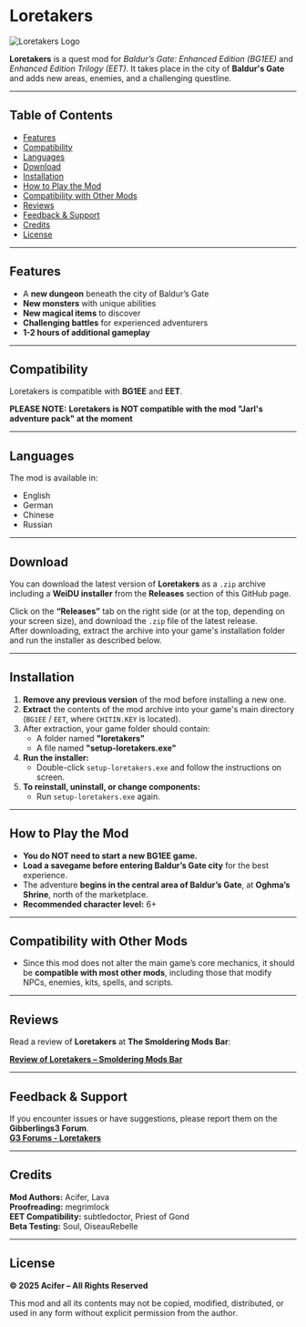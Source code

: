 # Loretakers

![Loretakers Logo](https://github.com/AciferBG/Loretakers/blob/main/pics/Loretakers%20logo%20small.png)

**Loretakers** is a quest mod for *Baldur’s Gate: Enhanced Edition (BG1EE)* and *Enhanced Edition Trilogy (EET)*. It takes place in the city of **Baldur's Gate** and adds new areas, enemies, and a challenging questline.

---

## Table of Contents

- [Features](#features)
- [Compatibility](#compatibility)
- [Languages](#languages)
- [Download](#download)
- [Installation](#installation)
- [How to Play the Mod](#how-to-play-the-mod)
- [Compatibility with Other Mods](#compatibility-with-other-mods)
- [Reviews](#reviews)
- [Feedback & Support](#feedback--support)
- [Credits](#credits)
- [License](#license)

---

## Features
- A **new dungeon** beneath the city of Baldur’s Gate  
- **New monsters** with unique abilities  
- **New magical items** to discover  
- **Challenging battles** for experienced adventurers  
- **1-2 hours of additional gameplay**  

---

## Compatibility  
Loretakers is compatible with **BG1EE** and **EET**.

**PLEASE NOTE:**
**Loretakers is NOT compatible with the mod "Jarl's adventure pack" at the moment**

---

## Languages  
The mod is available in: 
- English
- German
- Chinese
- Russian

---

## Download

You can download the latest version of **Loretakers** as a `.zip` archive including a **WeiDU installer** from the **Releases** section of this GitHub page.

Click on the **“Releases”** tab on the right side (or at the top, depending on your screen size), and download the `.zip` file of the latest release.  
After downloading, extract the archive into your game's installation folder and run the installer as described below.

---

## Installation  
1. **Remove any previous version** of the mod before installing a new one.  
2. **Extract** the contents of the mod archive into your game's main directory (`BG1EE` / `EET`, where `CHITIN.KEY` is located).  
3. After extraction, your game folder should contain:  
   - A folder named **"loretakers"**  
   - A file named **"setup-loretakers.exe"**  
4. **Run the installer:**  
   - Double-click `setup-loretakers.exe` and follow the instructions on screen.  
5. **To reinstall, uninstall, or change components:**  
   - Run `setup-loretakers.exe` again.  

---

## How to Play the Mod  
- **You do NOT need to start a new BG1EE game.**  
- **Load a savegame before entering Baldur’s Gate city** for the best experience.  
- The adventure **begins in the central area of Baldur’s Gate**, at **Oghma’s Shrine**, north of the marketplace.  
- **Recommended character level:** 6+  

---

## Compatibility with Other Mods  
- Since this mod does not alter the main game’s core mechanics, it should be **compatible with most other mods**, including those that modify NPCs, enemies, kits, spells, and scripts.  

---

## Reviews
 
Read a review of **Loretakers** at **The Smoldering Mods Bar**:

[**Review of Loretakers – Smoldering Mods Bar**](https://smolderingmodsbar.com/loretakers-bgee/)

---

## Feedback & Support  
If you encounter issues or have suggestions, please report them on the **Gibberlings3 Forum**.  
[**G3 Forums - Loretakers**](https://www.gibberlings3.net/forums/topic/38310-mod-loretakers-a-quest-mod-for-bg1ee/)

---

## Credits

**Mod Authors:** Acifer, Lava  
**Proofreading:** megrimlock  
**EET Compatibility:** subtledoctor, Priest of Gond  
**Beta Testing:** Soul, OiseauRebelle

---

## License  
**© 2025 Acifer – All Rights Reserved**  

This mod and all its contents may not be copied, modified, distributed, or used in any form without explicit permission from the author.

